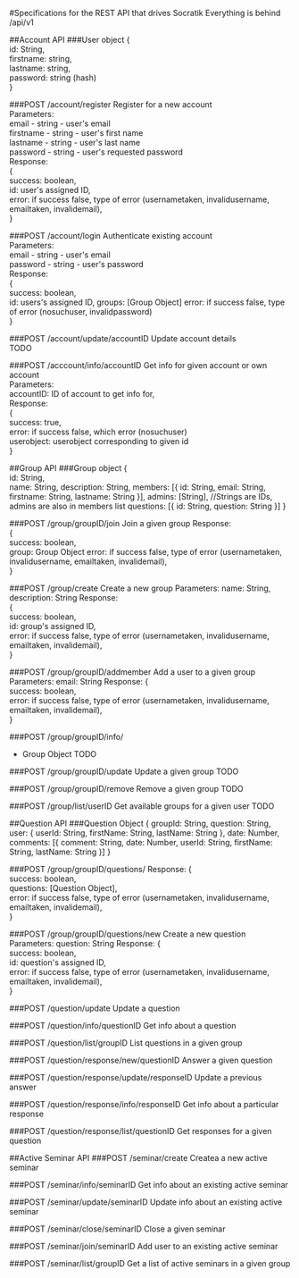 #Specifications for the REST API that drives Socratik
Everything is behind /api/v1

##Account API
###User object
{  
    id: String,  
    firstname: string,  
    lastname: string,  
    password: string (hash)  
}  

###POST /account/register
Register for a new account  
Parameters:  
email - string - user's email  
firstname - string - user's first name  
lastname - string - user's last name  
password - string - user's requested password  
Response:  
{  
    success: boolean,  
    id: user's assigned ID,  
    error: if success false, type of error (usernametaken, invalidusername, emailtaken, invalidemail),  
}  

###POST /account/login
Authenticate existing account  
Parameters:  
email - string - user's email  
password - string - user's password  
Response:  
{  
    success: boolean,  
    id: users's assigned ID,
    groups: [Group Object]
    error: if success false, type of error (nosuchuser, invalidpassword)  
}  

###POST /account/update/accountID
Update account details  
TODO  

###POST /acccount/info/accountID
Get info for given account or own account  
Parameters:  
accountID: ID of account to get info for,  
Response:  
{  
    success: true,  
    error: if success false, which error (nosuchuser)  
    userobject: userobject corresponding to given id  
}  



##Group API
###Group object
{  
    id: String,  
    name: String,
	description: String,
	members: [{
		id: String,
		email: String,
		firstname: String,
		lastname: String
	}],
	admins: [String], //Strings are IDs, admins are also in members list
	questions: [{
		id: String,
		question: String
	}]
}

###POST /group/groupID/join
Join a given group
Response:  
{  
    success: boolean,  
    group: Group Object 
    error: if success false, type of error (usernametaken, invalidusername, emailtaken, invalidemail),  
}

###POST /group/create
Create a new group
Parameters:
name: String,
description: String
Response:  
{  
    success: boolean,  
    id: group's assigned ID,  
    error: if success false, type of error (usernametaken, invalidusername, emailtaken, invalidemail),  
}

###POST /group/groupID/addmember
Add a user to a given group
Parameters:
email: String
Response:
{  
    success: boolean,  
    error: if success false, type of error (usernametaken, invalidusername, emailtaken, invalidemail),  
}

###POST /group/groupID/info/
- Group Object
TODO

###POST /group/groupID/update
Update a given group
TODO

###POST /group/groupID/remove
Remove a given group
TODO

###POST /group/list/userID
Get available groups for a given user
TODO

##Question API
###Question Object
{
	groupId: String,
	question: String,
	user: {
		userId: String,
		firstName: String,
		lastName: String
	},
	date: Number,
	comments: [{
		comment: String,
		date: Number,
		userId: String,
		firstName: String,
		lastName: String
	}]
}

###POST /group/groupID/questions/
Response:
{  
    success: boolean,  
    questions: [Question Object],  
    error: if success false, type of error (usernametaken, invalidusername, emailtaken, invalidemail),  
}


###POST /group/groupID/questions/new
Create a new question
Parameters:
question: String
Response:
{  
    success: boolean,  
    id: question's assigned ID,  
    error: if success false, type of error (usernametaken, invalidusername, emailtaken, invalidemail),  
}

###POST /question/update
Update a question

###POST /question/info/questionID
Get info about a question

###POST /question/list/groupID
List questions in a given group

###POST /question/response/new/questionID
Answer a given question

###POST /question/response/update/responseID
Update a previous answer

###POST /question/response/info/responseID
Get info about a particular response

###POST /question/response/list/questionID
Get responses for a given question



##Active Seminar API
###POST /seminar/create
Createa a new active seminar

###POST /seminar/info/seminarID
Get info about an existing active seminar

###POST /seminar/update/seminarID
Update info about an existing active seminar

###POST /seminar/close/seminarID
Close a given seminar

###POST /seminar/join/seminarID
Add user to an existing active seminar

###POST /seminar/list/groupID
Get a list of active seminars in a given group